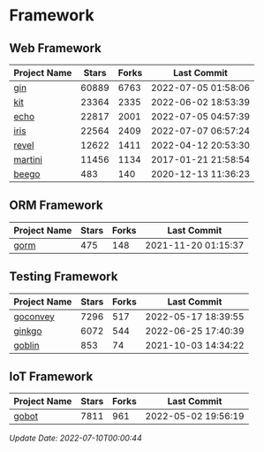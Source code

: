 # Framework

## Web Framework
| Project Name | Stars | Forks | Last Commit |
| ------------ | ----- | ----- | ----------- |
| [gin](https://github.com/gin-gonic/gin) | 60889 | 6763 | 2022-07-05 01:58:06 |
| [kit](https://github.com/go-kit/kit) | 23364 | 2335 | 2022-06-02 18:53:39 |
| [echo](https://github.com/labstack/echo) | 22817 | 2001 | 2022-07-05 04:57:39 |
| [iris](https://github.com/kataras/iris) | 22564 | 2409 | 2022-07-07 06:57:24 |
| [revel](https://github.com/revel/revel) | 12622 | 1411 | 2022-04-12 20:53:30 |
| [martini](https://github.com/go-martini/martini) | 11456 | 1134 | 2017-01-21 21:58:54 |
| [beego](https://github.com/astaxie/beego) | 483 | 140 | 2020-12-13 11:36:23 |

## ORM Framework
| Project Name | Stars | Forks | Last Commit |
| ------------ | ----- | ----- | ----------- |
| [gorm](https://github.com/jinzhu/gorm) | 475 | 148 | 2021-11-20 01:15:37 |

## Testing Framework
| Project Name | Stars | Forks | Last Commit |
| ------------ | ----- | ----- | ----------- |
| [goconvey](https://github.com/smartystreets/goconvey) | 7296 | 517 | 2022-05-17 18:39:55 |
| [ginkgo](https://github.com/onsi/ginkgo) | 6072 | 544 | 2022-06-25 17:40:39 |
| [goblin](https://github.com/franela/goblin) | 853 | 74 | 2021-10-03 14:34:22 |

## IoT Framework
| Project Name | Stars | Forks | Last Commit |
| ------------ | ----- | ----- | ----------- |
| [gobot](https://github.com/hybridgroup/gobot) | 7811 | 961 | 2022-05-02 19:56:19 |

*Update Date: 2022-07-10T00:00:44*